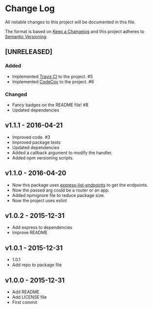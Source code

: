 # Change Log

All notable changes to this project will be documented in this file.

The format is based on [Keep a Changelog](http://keepachangelog.com/)
and this project adheres to [Semantic Versioning](http://semver.org/).

## [UNRELEASED]

### Added

  * Implemented [Travis CI](https://travis-ci.org/) to the project. #5
  * Implemented [CodeCov](http://http://codecov.io/) to the project. #6

### Changed
  * Fancy badges on the README file! #8
  * Updated dependencies

## v1.1.1 - 2016-04-21

  * Improved code. #3
  * Improved package tests
  * Updated dependencies
  * Added a callback argument to modify the handler.
  * Added npm versioning scripts.

## v1.1.0 - 2016-04-20

  * Now this package uses [express-list-endpoints](https://github.com/AlbertoFdzM/express-list-endpoints) to get the endpoints.
  * Now the passed arg could be a router or an app.
  * Added npmignore file to reduce package size.
  * Now the project uses eslint

## v1.0.2 - 2015-12-31

  * Add express to dependencies
  * Improve README

## v1.0.1 - 2015-12-31

  * 1.0.1
  * Add repo to package file

## v1.0.0 - 2015-12-31

  * Add README
  * Add LICENSE file
  * First commit
